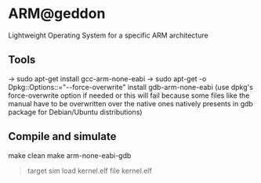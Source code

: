 # ARM@geddon
Lightweight Operating System for a specific ARM architecture

## Tools
-> sudo apt-get install gcc-arm-none-eabi
-> sudo apt-get -o Dpkg::Options::="--force-overwrite" install gdb-arm-none-eabi (use dpkg's force-overwrite option if needed or this will fail because some files like the manual have to be overwritten over the native ones natively presents in gdb package for Debian/Ubuntu distributions)

## Compile and simulate
make clean
make
arm-none-eabi-gdb
> target sim
> load kernel.elf
> file kernel.elf

